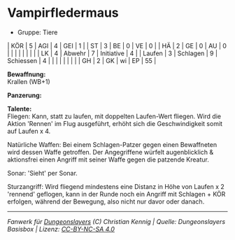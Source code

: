 # Vampirfledermaus  
- Gruppe: Tiere  

| KÖR    | 5 | AGI      | 4  | GEI        | 1  |
| ST     | 3 | BE       | 0  | VE         | 0  |
| HÄ     | 2 | GE       | 0  | AU         | 0  |
|        |   |          |    |            |    |
| LK     | 4 | Abwehr   | 7  | Initiative | 4  |
| Laufen | 3 | Schlagen | 9  | Schiessen  | 4  |
|        |   |          |    |            |    |
| GH     | 2 | GK       | wi | EP         | 55 |


**Bewaffnung:**  
Krallen (WB+1)

**Panzerung:**  


**Talente:**  
Fliegen: Kann, statt zu laufen, mit doppelten Laufen-Wert fliegen. Wird die Aktion 'Rennen' im Flug ausgeführt, erhöht sich die Geschwindigkeit somit auf Laufen x 4.

Natürliche Waffen: Bei einem Schlagen-Patzer gegen einen Bewaffneten wird dessen Waffe getroffen. Der Angegriffene würfelt augenblicklich & aktionsfrei einen Angriff mit seiner Waffe gegen die patzende Kreatur.

Sonar: 'Sieht' per Sonar.

Sturzangriff: Wird fliegend mindestens eine Distanz in Höhe von Laufen x 2 'rennend' geflogen, kann in der Runde noch ein Angriff mit Schlagen + KÖR erfolgen, während der Bewegung, also nicht nur davor oder danach.





___
*Fanwerk für [Dungeonslayers](https://www.dungeonslayers.net/) (C) Christian Kennig | Quelle: Dungeonslayers Basisbox | Lizenz: [CC-BY-NC-SA 4.0](https://creativecommons.org/licenses/by-nc-sa/4.0/deed.de)*